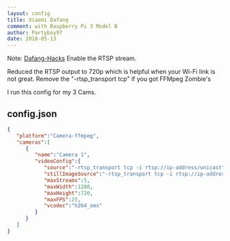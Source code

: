 ```yaml
---
layout: config
title: Xiaomi Dafang
comment: with Raspberry Pi 3 Model B
author: Partyboy97
date: 2018-05-13
---
```

Note: [Dafang-Hacks](https://github.com/EliasKotlyar/Xiaomi-Dafang-Hacks) Enable the RTSP stream.

Reduced the RTSP output to 720p which is helpful when your Wi-Fi link is not great.
Remove the "-rtsp_transport tcp" if you got FFMpeg Zombie's

I run this config for my 3 Cams.

## config.json

```json
{
   "platform":"Camera-ffmpeg",
   "cameras":[
      {
         "name":"Camera 1",
         "videoConfig":{
            "source":"-rtsp_transport tcp -i rtsp://ip-address/unicast",
            "stillImageSource":"-rtsp_transport tcp -i rtsp://ip-address/unicast -vframes 1 -r 1",
            "maxStreams":5,
            "maxWidth":1280,
            "maxHeight":720,
            "maxFPS":25,
            "vcodec":"h264_omx"
         }
      }
   ]
}
```
